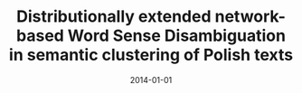 ---
# Documentation: https://wowchemy.com/docs/managing-content/

title: Distributionally extended network-based Word Sense Disambiguation in semantic
  clustering of Polish texts
subtitle: ''
summary: ''
authors:
- Paweł Kędzia
- piasecki
- kocon
- Agnieszka Indyka-Piasecka
tags: []
categories: []
date: '2014-01-01'
lastmod: 2022-10-07T05:11:46Z
featured: false
draft: false

# Featured image
# To use, add an image named `featured.jpg/png` to your page's folder.
# Focal points: Smart, Center, TopLeft, Top, TopRight, Left, Right, BottomLeft, Bottom, BottomRight.
image:
  caption: ''
  focal_point: ''
  preview_only: false

# Projects (optional).
#   Associate this post with one or more of your projects.
#   Simply enter your project's folder or file name without extension.
#   E.g. `projects = ["internal-project"]` references `content/project/deep-learning/index.md`.
#   Otherwise, set `projects = []`.
projects: []
publishDate: '2022-10-07T05:11:45.520579Z'
publication_types:
- '1'
abstract: ''
publication: '*2014 International Conference on Future Information Engineering (FIE
  2014) : Beijing, China 7-8 July, 2014*'
doi: 10.1016/j.ieri.2014.09.073
---